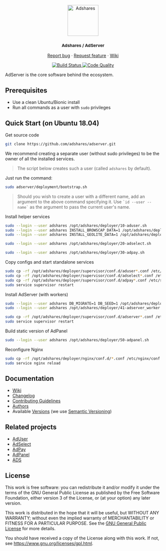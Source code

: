 <p align="center">
    <a href="https://adshares.net/" title="Adshares sp. z o.o." target="_blank">
        <img src="https://adshares.net/logos/ads.svg" alt="Adshares" width="100" height="100">
    </a>
</p>
<h3 align="center"><small>Adshares / AdServer</small></h3>
<p align="center">
    <a href="https://github.com/adshares/adserver/issues/new?template=bug_report.md&labels=Bug">Report bug</a>
    ·
    <a href="https://github.com/adshares/adserver/issues/new?template=feature_request.md&labels=New%20Feature">Request feature</a>
    ·
    <a href="https://github.com/adshares/adserver/wiki">Wiki</a>
</p>
<p align="center">
    <a href="https://travis-ci.org/adshares/adserver" title="Build Status" target="_blank">
        <img src="https://travis-ci.org/adshares/adserver.svg?branch=master" alt="Build Status">
    </a>
    <a href="https://sonarcloud.io/dashboard?id=adshares-adserver" title="Code Quality" target="_blank">
        <img src="https://sonarcloud.io/api/project_badges/measure?project=adshares-adserver&metric=alert_status" alt="Code Quality">
    </a>
</p>

AdServer is the core software behind the ecosystem.

## Prerequisites
 - Use a clean Ubuntu/Bionic install
 - Run all commands as a user with `sudo` privileges 
 
## Quick Start (on Ubuntu 18.04)

Get source code
```bash
git clone https://github.com/adshares/adserver.git
```
We recommend creating a separate user (without sudo privileges) to be the owner of all the installed services.
> The script below creates such a user (called `adshares` by default).

Just run the command: 
```bash
sudo adserver/deployment/bootstrap.sh
```
> Should you wish to create a user with a different name, add an argument to the above command specifying it. 
> Use ``` `id --user --name` ``` as the argument to pass the current user's name.

Install helper services
```bash
sudo --login --user adshares /opt/adshares/deployer/10-aduser.sh
sudo --login --user adshares INSTALL_BROWSCAP_DATA=1 /opt/adshares/deployer/11-aduser_browscap.sh
sudo --login --user adshares INSTALL_GEOLITE_DATA=1 /opt/adshares/deployer/12-aduser_geolite.sh

sudo --login --user adshares /opt/adshares/deployer/20-adselect.sh

sudo --login --user adshares /opt/adshares/deployer/30-adpay.sh
```
Copy configs and start standalone services
```bash
sudo cp -rf /opt/adshares/deployer/supervisor/conf.d/aduser*.conf /etc/supervisor/conf.d
sudo cp -rf /opt/adshares/deployer/supervisor/conf.d/adselect*.conf /etc/supervisor/conf.d
sudo cp -rf /opt/adshares/deployer/supervisor/conf.d/adpay*.conf /etc/supervisor/conf.d
sudo service supervisor restart
```
Install AdServer (with workers)
```bash
sudo --login --user adshares DB_MIGRATE=1 DB_SEED=1 /opt/adshares/deployer/40-adserver.sh
sudo --login --user adshares /opt/adshares/deployer/41-adserver_worker.sh

sudo cp -rf /opt/adshares/deployer/supervisor/conf.d/adserver*.conf /etc/supervisor/conf.d
sudo service supervisor restart
```
Build static version of AdPanel
```bash
sudo --login --user adshares /opt/adshares/deployer/50-adpanel.sh
```
Reconfigure Nginx
```bash
sudo cp -rf /opt/adshares/deployer/nginx/conf.d/*.conf /etc/nginx/conf.d
sudo service nginx reload
```

## Documentation

- [Wiki](https://github.com/adshares/adserver/wiki)
- [Changelog](CHANGELOG.md)
- [Contributing Guidelines](docs/CONTRIBUTING.md)
- [Authors](https://github.com/adshares/adserver/contributors)
- Available [Versions](https://github.com/adshares/adserver/tags) (we use [Semantic Versioning](http://semver.org/))

## Related projects

- [AdUser](https://github.com/adshares/aduser)
- [AdSelect](https://github.com/adshares/adselect)
- [AdPay](https://github.com/adshares/adpay)
- [AdPanel](https://github.com/adshares/adpanel)
- [ADS](https://github.com/adshares/ads)

## License

This work is free software: you can redistribute it and/or modify
it under the terms of the GNU General Public License as published by
the Free Software Foundation, either version 3 of the License, or
(at your option) any later version.

This work is distributed in the hope that it will be useful,
but WITHOUT ANY WARRANTY; without even the implied warranty of
MERCHANTABILITY or FITNESS FOR A PARTICULAR PURPOSE. See the
[GNU General Public License](LICENSE) for more details.

You should have received a copy of the License along with this work.
If not, see <https://www.gnu.org/licenses/gpl.html>.
